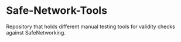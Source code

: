 # Safe-Network-Tools

Repository that holds different manual testing tools for validity checks
against SafeNetworking.

